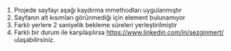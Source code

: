 1) Projede sayfayı aşağı kaydırma mmethodları uygulanmıştır
2) Sayfanın alt kısımları görünmediği için element bulunamıyor
3) Farklı yerlere 2 saniyelik bekleme süreleri yerleştirilmiştir
4) Farklı bir durum ile karşılaşılırsa https://www.linkedin.com/in/sezginmert/ ulaşabilirsiniz.
